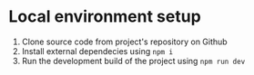 # Local environment setup

1. Clone source code from project's repository on Github
2. Install external dependecies using `npm i`
3. Run the development build of the project using `npm run dev`
